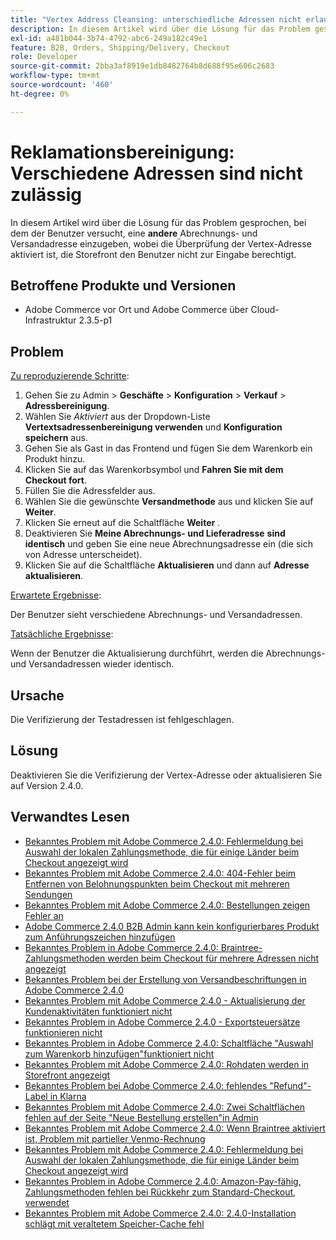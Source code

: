 ```yaml
---
title: "Vertex Address Cleansing: unterschiedliche Adressen nicht erlaubt"
description: In diesem Artikel wird über die Lösung für das Problem gesprochen, bei dem der Benutzer versucht, eine **andere** Abrechnungs- und Versandadresse einzugeben, bei der die Überprüfung der Vertex-Adresse aktiviert ist, die Storefront den Benutzer nicht zur Eingabe berechtigt.
exl-id: a481b044-3b74-4792-abc6-249a182c49e1
feature: B2B, Orders, Shipping/Delivery, Checkout
role: Developer
source-git-commit: 2bba3af8919e1db8482764b8d688f95e606c2683
workflow-type: tm+mt
source-wordcount: '460'
ht-degree: 0%

---
```


# Reklamationsbereinigung: Verschiedene Adressen sind nicht zulässig

In diesem Artikel wird über die Lösung für das Problem gesprochen, bei dem der Benutzer versucht, eine **andere** Abrechnungs- und Versandadresse einzugeben, wobei die Überprüfung der Vertex-Adresse aktiviert ist, die Storefront den Benutzer nicht zur Eingabe berechtigt.

## Betroffene Produkte und Versionen

* Adobe Commerce vor Ort und Adobe Commerce über Cloud-Infrastruktur 2.3.5-p1

## Problem

<u>Zu reproduzierende Schritte</u>:

1. Gehen Sie zu Admin > **Geschäfte** > **Konfiguration** > **Verkauf** > **Adressbereinigung**.
1. Wählen Sie *Aktiviert* aus der Dropdown-Liste **Vertextsadressenbereinigung verwenden** und **Konfiguration speichern** aus.
1. Gehen Sie als Gast in das Frontend und fügen Sie dem Warenkorb ein Produkt hinzu.
1. Klicken Sie auf das Warenkorbsymbol und **Fahren Sie mit dem Checkout fort**.
1. Füllen Sie die Adressfelder aus.
1. Wählen Sie die gewünschte **Versandmethode** aus und klicken Sie auf **Weiter**.
1. Klicken Sie erneut auf die Schaltfläche **Weiter** .
1. Deaktivieren Sie **Meine Abrechnungs- und Lieferadresse** **sind identisch** und geben Sie eine neue Abrechnungsadresse ein (die sich von Adresse unterscheidet).
1. Klicken Sie auf die Schaltfläche **Aktualisieren** und dann auf **Adresse aktualisieren**.

<u>Erwartete Ergebnisse</u>:

Der Benutzer sieht verschiedene Abrechnungs- und Versandadressen.

<u>Tatsächliche Ergebnisse</u>:

Wenn der Benutzer die Aktualisierung durchführt, werden die Abrechnungs- und Versandadressen wieder identisch.

## Ursache

Die Verifizierung der Testadressen ist fehlgeschlagen.

## Lösung

Deaktivieren Sie die Verifizierung der Vertex-Adresse oder aktualisieren Sie auf Version 2.4.0.

## Verwandtes Lesen

* [Bekanntes Problem mit Adobe Commerce 2.4.0: Fehlermeldung bei Auswahl der lokalen Zahlungsmethode, die für einige Länder beim Checkout angezeigt wird](/help/troubleshooting/payments/magento-2-4-0-checkout-error-selecting-local-payments.md)
* [Bekanntes Problem mit Adobe Commerce 2.4.0: 404-Fehler beim Entfernen von Belohnungspunkten beim Checkout mit mehreren Sendungen](/help/troubleshooting/storefront/magento-2-4-0-404-error-removing-rewards-points-on-multi-shipping-checkout.md)
* [Bekanntes Problem mit Adobe Commerce 2.4.0: Bestellungen zeigen Fehler an](/help/troubleshooting/storefront/magento-2-4-0-known-issue-orders-display-error.md)
* [Adobe Commerce 2.4.0 B2B Admin kann kein konfigurierbares Produkt zum Anführungszeichen hinzufügen](/help/troubleshooting/miscellaneous/magento-2-4-0-b2b-admin-can-t-add-configurable-product-to-quote.md)
* [Bekanntes Problem in Adobe Commerce 2.4.0: Braintree-Zahlungsmethoden werden beim Checkout für mehrere Adressen nicht angezeigt](/help/troubleshooting/payments/magento-2-4-0-braintree-not-in-multiple-addresses-checkout.md)
* [Bekanntes Problem bei der Erstellung von Versandbeschriftungen in Adobe Commerce 2.4.0](/help/troubleshooting/known-issues-patches-attached/shipping-labels-creation-known-issue-in-magento-2-4-0.md)
* [Bekanntes Problem mit Adobe Commerce 2.4.0 - Aktualisierung der Kundenaktivitäten funktioniert nicht](/help/troubleshooting/miscellaneous/magento-2-4-0-refresh-on-customer-activities-does-not-work.md)
* [Bekanntes Problem in Adobe Commerce 2.4.0 - Exportsteuersätze funktionieren nicht](/help/troubleshooting/miscellaneous/magento-2-4-0-known-issue-export-tax-rates-does-not-work.md)
* [Bekanntes Problem in Adobe Commerce 2.4.0: Schaltfläche &quot;Auswahl zum Warenkorb hinzufügen&quot;funktioniert nicht](/help/troubleshooting/miscellaneous/magento-2-4-0-add-selections-to-my-cart-does-not-work.md)
* [Bekanntes Problem mit Adobe Commerce 2.4.0: Rohdaten werden in Storefront angezeigt](/help/troubleshooting/storefront/magento-2-4-0-issue-storefront-raw-message-data-display.md)
* [Bekanntes Problem bei Adobe Commerce 2.4.0: fehlendes &quot;Refund&quot;-Label in Klarna](/help/troubleshooting/payments/magento-2-4-0-known-issue-missing-refund-label-in-klarna.md)
* [Bekanntes Problem mit Adobe Commerce 2.4.0: Zwei Schaltflächen fehlen auf der Seite &quot;Neue Bestellung erstellen&quot;in Admin](/help/troubleshooting/miscellaneous/magento-2-4-0-known-issue-create-new-order-buttons-missing.md)
* [Bekanntes Problem mit Adobe Commerce 2.4.0: Wenn Braintree aktiviert ist, Problem mit partieller Venmo-Rechnung](/help/troubleshooting/payments/magento-2-4-0-2-4-1-enable-braintree-venmo-partial-invoice-issue.md)
* [Bekanntes Problem mit Adobe Commerce 2.4.0: Fehlermeldung bei Auswahl der lokalen Zahlungsmethode, die für einige Länder beim Checkout angezeigt wird](/help/troubleshooting/payments/magento-2-4-0-checkout-error-selecting-local-payments.md)
* [Bekanntes Problem in Adobe Commerce 2.4.0: Amazon-Pay-fähig, Zahlungsmethoden fehlen bei Rückkehr zum Standard-Checkout, verwendet](/help/troubleshooting/payments/magento-2-4-0-known-issue-amazon-pay-no-payment-methods.md)
* [Bekanntes Problem mit Adobe Commerce 2.4.0: 2.4.0-Installation schlägt mit veraltetem Speicher-Cache fehl](/help/troubleshooting/installation-and-upgrade/magento-2-4-0-known-issue-2-4-0-installation-fails-with-outdated-stores-cache.md)

